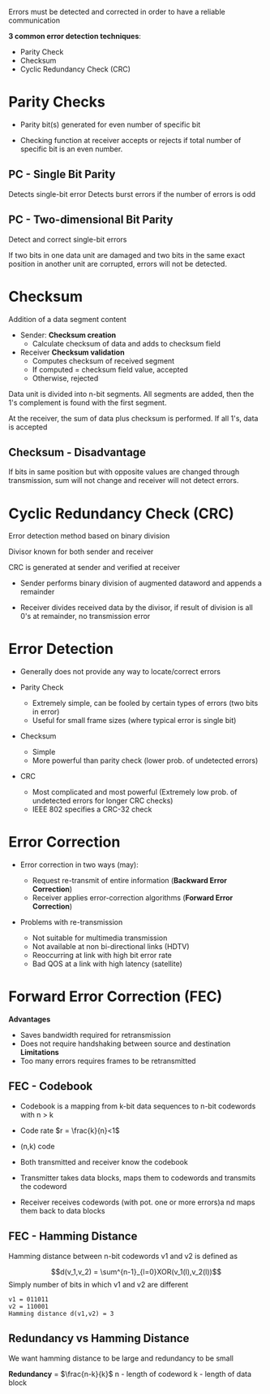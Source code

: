 Errors must be detected and corrected in order to have a reliable communication

**3 common error detection techniques**:
* Parity Check
* Checksum
* Cyclic Redundancy Check (CRC)

# Parity Checks

* Parity bit(s) generated for even number of specific bit

* Checking function at receiver accepts or rejects if total number of specific bit is an even number.

## PC - Single Bit Parity

Detects single-bit error
Detects burst errors if the number of errors is odd

## PC - Two-dimensional Bit Parity

Detect and correct single-bit errors

If two bits in one data unit are damaged and two bits in the same exact position in another unit are corrupted, errors will not be detected.

# Checksum

Addition of a data segment content

* Sender: **Checksum creation**
	* Calculate checksum of data and adds to checksum field
* Receiver **Checksum validation**
	* Computes checksum of received segment
	* If computed = checksum field value, accepted
	* Otherwise, rejected

Data unit is divided into n-bit segments.
All segments are added, then the 1's complement is found with the first segment.

At the receiver, the sum of data plus checksum is performed. 
If all 1's, data is accepted

## Checksum - Disadvantage

If bits in same position but with opposite values are changed through transmission, sum will not change and receiver will not detect errors.

# Cyclic Redundancy Check (CRC)

Error detection method based on binary division

Divisor known for both sender and receiver

CRC is generated at sender and verified at receiver

* Sender performs binary division of augmented dataword and appends a remainder

* Receiver divides received data by the divisor, if result of division is all 0's at remainder, no transmission error

# Error Detection

* Generally does not provide any way to locate/correct errors

* Parity Check
	* Extremely simple, can be fooled by certain types of errors (two bits in error)
	* Useful for small frame sizes (where typical error is single bit)
* Checksum
	* Simple
	* More powerful than parity check (lower prob. of undetected errors)
* CRC
	* Most complicated and most powerful (Extremely low prob. of undetected errors for longer CRC checks)
	* IEEE 802 specifies a CRC-32 check

# Error Correction

* Error correction in two ways (may):
	* Request re-transmit of entire information (**Backward Error Correction**)
	* Receiver applies error-correction algorithms (**Forward Error Correction**)

* Problems with re-transmission
	* Not suitable for multimedia transmission
	* Not available at non bi-directional links (HDTV)
	* Reoccurring at link with high bit error rate
	* Bad QOS at a link with high latency (satellite)

# Forward Error Correction (FEC)

**Advantages**
* Saves bandwidth required for retransmission
* Does not require handshaking between source and destination
**Limitations**
* Too many errors requires frames to be retransmitted

## FEC - Codebook

* Codebook is a mapping from k-bit data sequences to n-bit codewords with n > k
* Code rate $r = \frac{k}{n}<1$
* (n,k) code

* Both transmitted and receiver know the codebook
* Transmitter takes data blocks, maps them to codewords and transmits the codeword
* Receiver receives codewords (with pot. one or more errors)a nd maps them back to data blocks

## FEC - Hamming Distance

Hamming distance between n-bit codewords v1 and v2 is defined as

$$d(v_1,v_2) = \sum^{n-1}_{l=0}XOR(v_1(l),v_2(l))$$
Simply number of bits in which v1 and v2 are different

```Example
v1 = 011011
v2 = 110001
Hamming distance d(v1,v2) = 3
```

## Redundancy vs Hamming Distance

We want hamming distance to be large and redundancy to be small

**Redundancy** = $\frac{n-k}{k}$
n - length of codeword
k - length of data block

